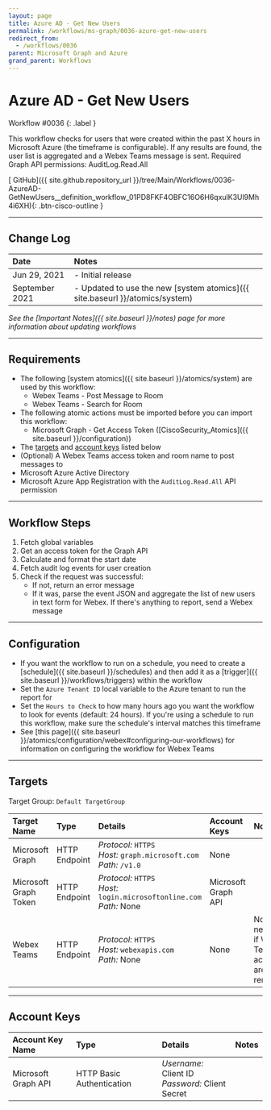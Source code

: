 ```yaml
---
layout: page
title: Azure AD - Get New Users
permalink: /workflows/ms-graph/0036-azure-get-new-users
redirect_from:
  - /workflows/0036
parent: Microsoft Graph and Azure
grand_parent: Workflows
---
```


# Azure AD - Get New Users
<div markdown="1">
Workflow #0036
{: .label }
</div>

This workflow checks for users that were created within the past X hours in Microsoft Azure (the timeframe is configurable). If any results are found, the user list is aggregated and a Webex Teams message is sent. Required Graph API permissions: AuditLog.Read.All

[<i class="fab fa-github mr-1"></i> GitHub]({{ site.github.repository_url }}/tree/Main/Workflows/0036-AzureAD-GetNewUsers__definition_workflow_01PD8FKF4OBFC16O6H6qxulK3Ul9Mh4i6XH){: .btn-cisco-outline }

---

## Change Log

| Date | Notes |
|:-----|:------|
| Jun 29, 2021 | - Initial release |
| September 2021 | - Updated to use the new [system atomics]({{ site.baseurl }}/atomics/system) |

_See the [Important Notes]({{ site.baseurl }}/notes) page for more information about updating workflows_

---

## Requirements
* The following [system atomics]({{ site.baseurl }}/atomics/system) are used by this workflow:
	* Webex Teams - Post Message to Room
	* Webex Teams - Search for Room
* The following atomic actions must be imported before you can import this workflow:
	* Microsoft Graph - Get Access Token ([CiscoSecurity_Atomics]({{ site.baseurl }}/configuration))
* The [targets](#targets) and [account keys](#account-keys) listed below
* (Optional) A Webex Teams access token and room name to post messages to
* Microsoft Azure Active Directory
* Microsoft Azure App Registration with the `AuditLog.Read.All` API permission

---

## Workflow Steps
1. Fetch global variables
1. Get an access token for the Graph API
1. Calculate and format the start date
1. Fetch audit log events for user creation
1. Check if the request was successful:
	* If not, return an error message
	* If it was, parse the event JSON and aggregate the list of new users in text form for Webex. If there's anything to report, send a Webex message

---

## Configuration
* If you want the workflow to run on a schedule, you need to create a [schedule]({{ site.baseurl }}/schedules) and then add it as a [trigger]({{ site.baseurl }}/workflows/triggers) within the workflow
* Set the `Azure Tenant ID` local variable to the Azure tenant to run the report for
* Set the `Hours to Check` to how many hours ago you want the workflow to look for events (default: 24 hours). If you're using a schedule to run this workflow, make sure the schedule's interval matches this timeframe
* See [this page]({{ site.baseurl }}/atomics/configuration/webex#configuring-our-workflows) for information on configuring the workflow for Webex Teams

---

## Targets
Target Group: `Default TargetGroup`

| Target Name | Type | Details | Account Keys | Notes |
|:------------|:-----|:--------|:-------------|:------|
| Microsoft Graph | HTTP Endpoint | _Protocol:_ `HTTPS`<br />_Host:_ `graph.microsoft.com`<br />_Path:_ `/v1.0` | None | |
| Microsoft Graph Token | HTTP Endpoint | _Protocol:_ `HTTPS`<br />_Host:_ `login.microsoftonline.com`<br />_Path:_ None | Microsoft Graph API | |
| Webex Teams | HTTP Endpoint | _Protocol:_ `HTTPS`<br />_Host:_ `webexapis.com`<br />_Path:_ None | None | Not necessary if Webex Teams activities are removed |

---

## Account Keys

| Account Key Name | Type | Details | Notes |
|:-----------------|:-----|:--------|:------|
| Microsoft Graph API | HTTP Basic Authentication | _Username:_ Client ID<br />_Password:_ Client Secret | |
